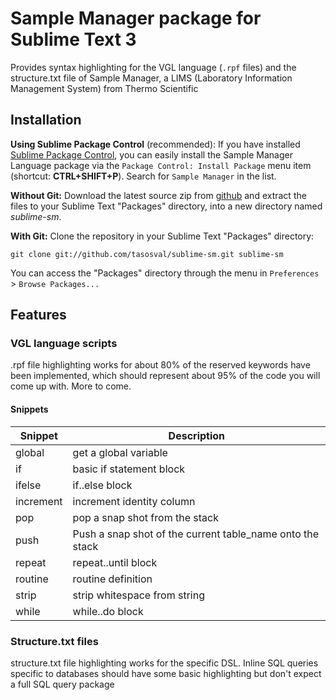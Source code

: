 # Sample Manager package for Sublime Text 3

Provides syntax highlighting for the VGL language (`.rpf` files) and the structure.txt file of Sample Manager, a LIMS (Laboratory Information Management System) from Thermo Scientific

## Installation

**Using Sublime Package Control** (recommended): If you have installed [Sublime Package Control](http://wbond.net/sublime_packages/package_control), you can easily install the Sample Manager Language package via the `Package Control: Install Package` menu item (shortcut: **CTRL+SHIFT+P**). Search for `Sample Manager` in the list.

**Without Git:** Download the latest source zip from [github](https://github.com/tasosval/sublime-sm/archive/master.zip) and extract the files to your Sublime Text "Packages" directory, into a new directory named *sublime-sm*.

**With Git:** Clone the repository in your Sublime Text "Packages" directory:

    git clone git://github.com/tasosval/sublime-sm.git sublime-sm

You can access the "Packages" directory through the menu in `Preferences` > `Browse Packages...`

## Features

### VGL language scripts

.rpf file highlighting works for about 80% of the reserved keywords have been implemented, which should represent about 95% of the code you will come up with. More to come.


#### Snippets
| Snippet | Description
|-------------|-----------------|
| global      | get a global variable |
| if          | basic if statement block |
| ifelse      | if..else block |
| increment | increment identity column |
| pop | pop a snap shot from the stack |
| push | Push a snap shot of the current table_name onto the stack |
| repeat | repeat..until block |
| routine | routine definition |
| strip | strip whitespace from string |
| while | while..do block |

### Structure.txt files

structure.txt file highlighting works for the specific DSL. Inline SQL queries specific to databases should have some basic highlighting but don't expect a full SQL query package
